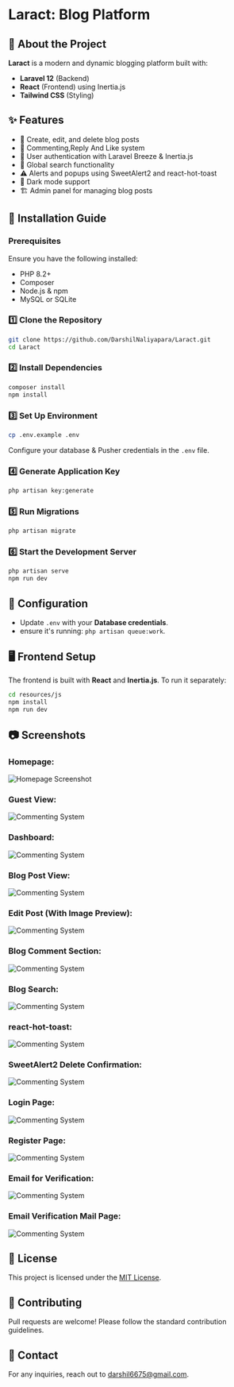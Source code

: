 # Laract: Blog Platform

## 🚀 About the Project
**Laract** is a modern and dynamic blogging platform built with:
- **Laravel 12** (Backend)
- **React** (Frontend) using Inertia.js
- **Tailwind CSS** (Styling)


## ✨ Features
- 📝 Create, edit, and delete blog posts
- 💬 Commenting,Reply And Like system
- 🔐 User authentication with Laravel Breeze & Inertia.js
- 🔎 Global search functionality
- ⚠️ Alerts and popups using SweetAlert2 and react-hot-toast
- 🌙 Dark mode support
- 🏗️ Admin panel for managing blog posts

## 📌 Installation Guide

### Prerequisites
Ensure you have the following installed:
- PHP 8.2+
- Composer
- Node.js & npm
- MySQL or SQLite

### 1️⃣ Clone the Repository
```sh
git clone https://github.com/DarshilNaliyapara/Laract.git
cd Laract
```

### 2️⃣ Install Dependencies
```sh
composer install
npm install
```

### 3️⃣ Set Up Environment
```sh
cp .env.example .env
```
Configure your database & Pusher credentials in the `.env` file.

### 4️⃣ Generate Application Key
```sh
php artisan key:generate
```

### 5️⃣ Run Migrations 
```sh
php artisan migrate 
```

### 6️⃣ Start the Development Server
```sh
php artisan serve
npm run dev
```

## 🔧 Configuration
- Update `.env` with your **Database credentials**.
- ensure it's running: `php artisan queue:work`.

## 🖥️ Frontend Setup
The frontend is built with **React** and **Inertia.js**. To run it separately:
```sh
cd resources/js
npm install
npm run dev
```

## 📷 Screenshots
### Homepage:
![Homepage Screenshot](Screenshots/Home.png)

### Guest View:
![Commenting System](Screenshots/Guest.png)

### Dashboard:
![Commenting System](Screenshots/Dashboard.png)

### Blog Post View:
![Commenting System](Screenshots/Post.png)

### Edit Post (With Image Preview):
![Commenting System](Screenshots/Edit_Post.png)

### Blog Comment Section:
![Commenting System](Screenshots/Blog_Comment.png)

### Blog Search:
![Commenting System](Screenshots/Blog_search.png)

### react-hot-toast:
![Commenting System](Screenshots/Post_create_success.png)

### SweetAlert2 Delete Confirmation:
![Commenting System](Screenshots/Delete_confirmation.png)

### Login Page:
![Commenting System](Screenshots/Login.png)

### Register Page:
![Commenting System](Screenshots/Register.png)

### Email for Verification:
![Commenting System](Screenshots/Email_for_Verification.png)

### Email Verification Mail Page:
![Commenting System](Screenshots/Email_Verify.png)


## 📜 License
This project is licensed under the [MIT License](LICENSE).

## 🙌 Contributing
Pull requests are welcome! Please follow the standard contribution guidelines.

## 📧 Contact
For any inquiries, reach out to [darshil6675@gmail.com](mailto:darshil6675@gmail.com).

